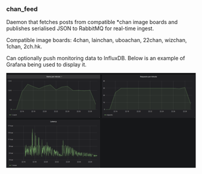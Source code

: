### chan_feed

Daemon that fetches posts from compatible *chan
image boards and publishes serialised JSON to RabbitMQ
 for real-time ingest.
 
Compatible image boards: 4chan, lainchan, uboachan,
22chan, wizchan, 1chan, 2ch.hk.

Can optionally push monitoring data to InfluxDB. Below is an
example of Grafana being used to display it.

![monitoring.png](monitoring.png)
